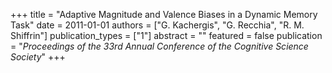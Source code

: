 +++
title = "Adaptive Magnitude and Valence Biases in a Dynamic Memory Task"
date = 2011-01-01
authors = ["G. Kachergis", "G. Recchia", "R. M. Shiffrin"]
publication_types = ["1"]
abstract = ""
featured = false
publication = "*Proceedings of the 33rd Annual Conference of the Cognitive Science Society*"
+++

